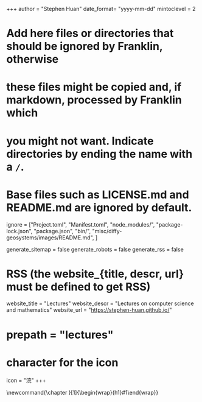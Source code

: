 <!--
Add here global page variables to use throughout your website.
-->
+++
author = "Stephen Huan"
date_format= "yyyy-mm-dd"
mintoclevel = 2

# Add here files or directories that should be ignored by Franklin, otherwise
# these files might be copied and, if markdown, processed by Franklin which
# you might not want. Indicate directories by ending the name with a `/`.
# Base files such as LICENSE.md and README.md are ignored by default.
ignore = ["Project.toml", "Manifest.toml",
          "node_modules/", "package-lock.json", "package.json",
          "bin/",
          "misc/diffy-geosystems/images/README.md",
         ]

generate_sitemap = false
generate_robots = false
generate_rss = false

# RSS (the website_{title, descr, url} must be defined to get RSS)
website_title = "Lectures"
website_descr = "Lectures on computer science and mathematics"
website_url   = "https://stephen-huan.github.io/"
# prepath = "lectures"

# character for the icon
icon = "浣"
+++

<!--
Add here global LaTeX commands to use throughout your pages.
-->
\newcommand{\chapter      }[1]{\begin{wrap}{h1}#1\end{wrap}}


